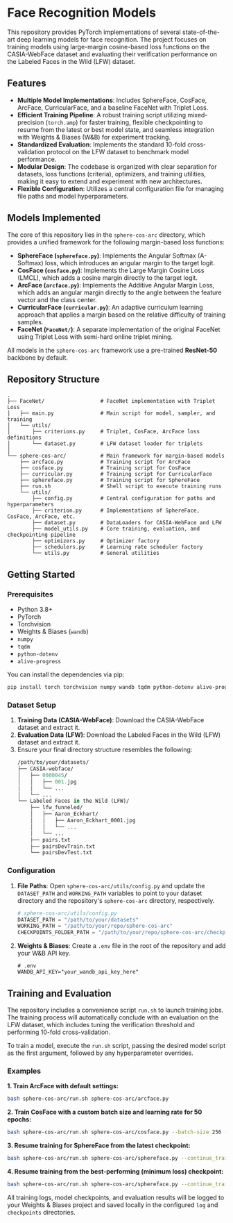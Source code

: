 # Face Recognition Models

This repository provides PyTorch implementations of several state-of-the-art deep learning models for face recognition. The project focuses on training models using large-margin cosine-based loss functions on the CASIA-WebFace dataset and evaluating their verification performance on the Labeled Faces in the Wild (LFW) dataset.

## Features

*   **Multiple Model Implementations**: Includes SphereFace, CosFace, ArcFace, CurricularFace, and a baseline FaceNet with Triplet Loss.
*   **Efficient Training Pipeline**: A robust training script utilizing mixed-precision (`torch.amp`) for faster training, flexible checkpointing to resume from the latest or best model state, and seamless integration with Weights & Biases (W&B) for experiment tracking.
*   **Standardized Evaluation**: Implements the standard 10-fold cross-validation protocol on the LFW dataset to benchmark model performance.
*   **Modular Design**: The codebase is organized with clear separation for datasets, loss functions (criteria), optimizers, and training utilities, making it easy to extend and experiment with new architectures.
*   **Flexible Configuration**: Utilizes a central configuration file for managing file paths and model hyperparameters.

## Models Implemented

The core of this repository lies in the `sphere-cos-arc` directory, which provides a unified framework for the following margin-based loss functions:

*   **SphereFace (`sphereface.py`)**: Implements the Angular Softmax (A-Softmax) loss, which introduces an angular margin to the target logit.
*   **CosFace (`cosface.py`)**: Implements the Large Margin Cosine Loss (LMCL), which adds a cosine margin directly to the target logit.
*   **ArcFace (`arcface.py`)**: Implements the Additive Angular Margin Loss, which adds an angular margin directly to the angle between the feature vector and the class center.
*   **CurricularFace (`curricular.py`)**: An adaptive curriculum learning approach that applies a margin based on the relative difficulty of training samples.
*   **FaceNet (`FaceNet/`)**: A separate implementation of the original FaceNet using Triplet Loss with semi-hard online triplet mining.

All models in the `sphere-cos-arc` framework use a pre-trained **ResNet-50** backbone by default.

## Repository Structure

```
.
├── FaceNet/                  # FaceNet implementation with Triplet Loss
│   ├── main.py               # Main script for model, sampler, and training
│   └── utils/
│       ├── criterions.py     # Triplet, CosFace, ArcFace loss definitions
│       └── dataset.py        # LFW dataset loader for triplets
│
└── sphere-cos-arc/           # Main framework for margin-based models
    ├── arcface.py            # Training script for ArcFace
    ├── cosface.py            # Training script for CosFace
    ├── curricular.py         # Training script for CurricularFace
    ├── sphereface.py         # Training script for SphereFace
    ├── run.sh                # Shell script to execute training runs
    └── utils/
        ├── config.py         # Central configuration for paths and hyperparameters
        ├── criterion.py      # Implementations of SphereFace, CosFace, ArcFace, etc.
        ├── dataset.py        # DataLoaders for CASIA-WebFace and LFW
        ├── model_utils.py    # Core training, evaluation, and checkpointing pipeline
        ├── optimizers.py     # Optimizer factory
        ├── schedulers.py     # Learning rate scheduler factory
        └── utils.py          # General utilities
```

## Getting Started

### Prerequisites

*   Python 3.8+
*   PyTorch
*   Torchvision
*   Weights & Biases (`wandb`)
*   `numpy`
*   `tqdm`
*   `python-dotenv`
*   `alive-progress`

You can install the dependencies via pip:
```bash
pip install torch torchvision numpy wandb tqdm python-dotenv alive-progress
```

### Dataset Setup

1.  **Training Data (CASIA-WebFace)**: Download the CASIA-WebFace dataset and extract it.
2.  **Evaluation Data (LFW)**: Download the Labeled Faces in the Wild (LFW) dataset and extract it.
3.  Ensure your final directory structure resembles the following:
    ```p
    /path/to/your/datasets/
    ├── CASIA-webface/
    │   ├── 0000045/
    │   │   ├── 001.jpg
    │   │   └── ...
    │   └── ...
    └── Labeled Faces in the Wild (LFW)/
        ├── lfw_funneled/
        │   ├── Aaron_Eckhart/
        │   │   ├── Aaron_Eckhart_0001.jpg
        │   │   └── ...
        │   └── ...
        ├── pairs.txt
        ├── pairsDevTrain.txt
        └── pairsDevTest.txt
    ```

### Configuration

1.  **File Paths**: Open `sphere-cos-arc/utils/config.py` and update the `DATASET_PATH` and `WORKING_PATH` variables to point to your dataset directory and the repository's `sphere-cos-arc` directory, respectively.

    ```python
    # sphere-cos-arc/utils/config.py
    DATASET_PATH = "/path/to/your/datasets"
    WORKING_PATH = "/path/to/your/repo/sphere-cos-arc"
    CHECKPOINTS_FOLDER_PATH = "/path/to/your/repo/sphere-cos-arc/checkpoints"
    ```

2.  **Weights & Biases**: Create a `.env` file in the root of the repository and add your W&B API key.

    ```
    # .env
    WANDB_API_KEY="your_wandb_api_key_here"
    ```

## Training and Evaluation

The repository includes a convenience script `run.sh` to launch training jobs. The training process will automatically conclude with an evaluation on the LFW dataset, which includes tuning the verification threshold and performing 10-fold cross-validation.

To train a model, execute the `run.sh` script, passing the desired model script as the first argument, followed by any hyperparameter overrides.

### Examples

**1. Train ArcFace with default settings:**
```bash
bash sphere-cos-arc/run.sh sphere-cos-arc/arcface.py
```

**2. Train CosFace with a custom batch size and learning rate for 50 epochs:**
```bash
bash sphere-cos-arc/run.sh sphere-cos-arc/cosface.py --batch-size 256 --epochs 50 --lr 0.01
```

**3. Resume training for SphereFace from the latest checkpoint:**
```bash
bash sphere-cos-arc/run.sh sphere-cos-arc/sphereface.py --continue_train latest
```

**4. Resume training from the best-performing (minimum loss) checkpoint:**
```bash
bash sphere-cos-arc/run.sh sphere-cos-arc/sphereface.py --continue_train min_loss
```

All training logs, model checkpoints, and evaluation results will be logged to your Weights & Biases project and saved locally in the configured `log` and `checkpoints` directories.